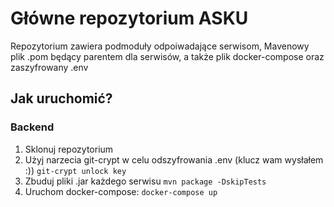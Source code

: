 # Główne repozytorium ASKU

Repozytorium zawiera podmoduły odpoiwadające serwisom, Mavenowy plik .pom będący parentem dla serwisów, a także plik
docker-compose oraz zaszyfrowany .env

## Jak uruchomić?

### Backend

1. Sklonuj repozytorium
2. Użyj narzecia git-crypt w celu odszyfrowania .env (klucz wam wysłałem :))
   `git-crypt unlock key`
3. Zbuduj pliki .jar każdego serwisu
   `mvn package -DskipTests`
4. Uruchom docker-compose: `docker-compose up`
